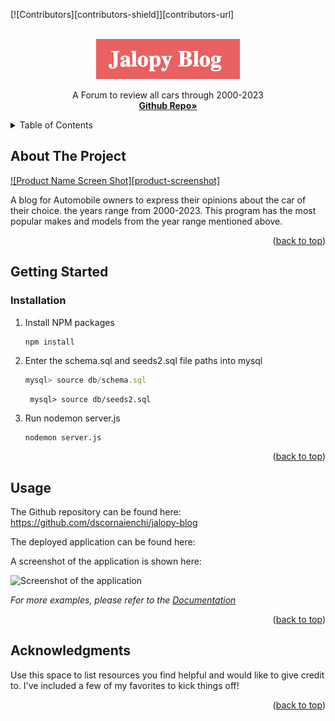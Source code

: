 <!-- # jalopy-blog

## Description
The code included in this repository is used to 

## Usage

The Github repository can be found here: https://github.com/dscornaienchi/jalopy-blog

The deployed application can be found here:

A screenshot of the application is shown here: 

![Screenshot of the application](PENDING)


## Credits

Tutorials and instruction provided by the University of Texas at Austin Full Stack Web Developement Program and it's affiliated professors and TA's.  -->

<!-- Improved compatibility of back to top link: See: https://github.com/othneildrew/Best-README-Template/pull/73 -->
<a name="readme-top"></a>
<!--
*** Thanks for checking out the Best-README-Template. If you have a suggestion
*** that would make this better, please fork the repo and create a pull request
*** or simply open an issue with the tag "enhancement".
*** Don't forget to give the project a star!
*** Thanks again! Now go create something AMAZING! :D
-->



<!-- PROJECT SHIELDS -->
<!--
*** I'm using markdown "reference style" links for readability.
*** Reference links are enclosed in brackets [ ] instead of parentheses ( ).
*** See the bottom of this document for the declaration of the reference variables
*** for contributors-url, forks-url, etc. This is an optional, concise syntax you may use.
*** https://www.markdownguide.org/basic-syntax/#reference-style-links
-->
[![Contributors][contributors-shield]][contributors-url]




<!-- PROJECT LOGO -->
<br />
<div align="center">
    <img src= "public/assets/images/Jalopy-blog-logo.png" alt="jalopy blog logo">
  <p align="center">
    A Forum to review all cars through 2000-2023
    <br />
    <a href="https://github.com/dscornaienchi/jalopy-blog"><strong>Github Repo»</strong></a>
    <br />
  </p>
</div>



<!-- TABLE OF CONTENTS -->
<details>
  <summary>Table of Contents</summary>
  <ol>
    <li>
      <a href="#about-the-project">About The Project</a>
      <ul>
        <li><a href="#built-with">Built With</a></li>
      </ul>
    </li>
    <li>
      <a href="#getting-started">Getting Started</a>
      <ul>
        <li><a href="#installation">Installation</a></li>
      </ul>
    </li>
    <li><a href="#usage">Usage</a></li>
    <li><a href="#acknowledgments">Acknowledgments</a></li>
  </ol>
</details>



<!-- ABOUT THE PROJECT -->
## About The Project

[![Product Name Screen Shot][product-screenshot]](https://example.com)

A blog for Automobile owners to express their opinions about the car of their choice. the years range from 2000-2023. This program has the most popular makes and models from the year range mentioned above.
<p align="right">(<a href="#readme-top">back to top</a>)</p>






<!-- GETTING STARTED -->
## Getting Started



### Installation




1. Install NPM packages
   ```sh
   npm install
   ```
2. Enter the schema.sql and seeds2.sql file paths into mysql
   ```js
   mysql> source db/schema.sql
   ```
   ```
    mysql> source db/seeds2.sql
   ```
3. Run nodemon server.js
    ```
    nodemon server.js
    ```

<p align="right">(<a href="#readme-top">back to top</a>)</p>



<!-- USAGE EXAMPLES -->


## Usage

The Github repository can be found here: https://github.com/dscornaienchi/jalopy-blog

The deployed application can be found here:

A screenshot of the application is shown here: 

![Screenshot of the application](PENDING)

_For more examples, please refer to the [Documentation](https://example.com)_

<p align="right">(<a href="#readme-top">back to top</a>)</p>





<!-- ACKNOWLEDGMENTS -->
## Acknowledgments

Use this space to list resources you find helpful and would like to give credit to. I've included a few of my favorites to kick things off!


<p align="right">(<a href="#readme-top">back to top</a>)</p>




